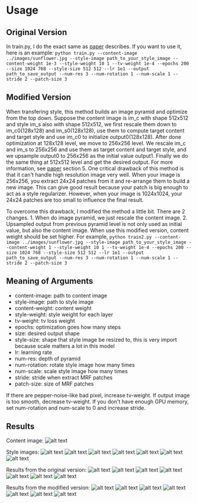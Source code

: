 # Usage 

## Original Version

In train.py, I do the exact same as [paper](https://arxiv.org/abs/1601.04589) describes. If you want to use it, here is an example: ```python train.py --content-image ../images/sunflower.jpg --style-image path_to_your_style_image --content-weight 1e-3 --style-weight 10 1 --tv-weight 1e-4 --epochs 200 --size 1024 768 --style-size 512 512 --lr 1e1 --output path_to_save_output --num-res 3 --num-rotation 1 --num-scale 1 --stride 2 --patch-size 3```

## Modified Version

When transfering style, this method builds an image pyramid and optimize from the top down. Suppose the content image is im_c with shape 512x512 and style im_s also with shape 512x512, we first rescale them down to im_c0(128x128) and im_s0(128x128), use them to compute target content and target style and use im_c0 to initialize output0(128x128). After done optimization at 128x128 level, we move to 256x256 level. We rescale im_c and im_s to 256x256 and use them as target content and target style, and we upsample output0 to 256x256 as the initial value output1. Finally we do the same thing at 512x512 level and get the desired output. For more information, see [paper](https://arxiv.org/abs/1601.04589) section 5. One critical drawback of this method is that it can't handle high resolution image very well. When your image is 256x256, you extract 24x24 patches from it and re-arrange them to build a new image. This can give good result because your patch is big enough to act as a style regularizer. However, when your image is 1024x1024, your 24x24 patches are too small to influence the final result. 

To overcome this drawback, I modified the method a little bit. There are 2 changes. 1. When do image pyramid, we just rescale the content image. 2. Upsampled output from previous pyramid level is not only used as initial value, but also the content image. When use this modified version, content weight should be set higher. For example, ```python train2.py --content-image ../images/sunflower.jpg --style-image path_to_your_style_image --content-weight 1 --style-weight 10 1 --tv-weight 1e-4 --epochs 200 --size 1024 768 --style-size 512 512 --lr 1e1 --output path_to_save_output --num-res 3 --num-rotation 1 --num-scale 1 --stride 2 --patch-size 3```


## Meaning of Arguments

* content-image: path to content image
* style-image: path to style image
* content-weight: content weight
* style-weight: style weight for each layer
* tv-weight: tv loss weight
* epochs: optimization goes how many steps
* size: desired output shape
* style-size: shape that style image be resized to, this is very import because scale matters a lot in this model
* lr: learning rate
* num-res: depth of pyramid
* num-rotation: rotate style image how many times
* num-scale: scale style image how many times
* stride: stride when extract MRF patches
* patch-size: size of MRF patches

If there are pepper-noise-like bad pixel, increase tv-weight. If output image is too smooth, decrease tv-weight. If you don't have enough GPU memory, set num-rotation and num-scale to 0 and increase stride.


## Results
Content image:
![alt text](https://github.com/zhaw/neural_style/blob/master/images/sunflower.jpg)

Style images:
![alt text](https://github.com/zhaw/neural_style/blob/master/images/image4.jpg)
![alt text](https://github.com/zhaw/neural_style/blob/master/images/image7.jpg)
![alt text](https://github.com/zhaw/neural_style/blob/master/images/image13.jpg)
![alt text](https://github.com/zhaw/neural_style/blob/master/images/image36.jpg)
![alt text](https://github.com/zhaw/neural_style/blob/master/images/image56.jpg)
![alt text](https://github.com/zhaw/neural_style/blob/master/images/image63.jpg)
![alt text](https://github.com/zhaw/neural_style/blob/master/images/image72.jpg)


Results from the original version:
![alt text](https://github.com/zhaw/neural_style/blob/master/images/sunflower4a.jpg)
![alt text](https://github.com/zhaw/neural_style/blob/master/images/sunflower7a.jpg)
![alt text](https://github.com/zhaw/neural_style/blob/master/images/sunflower13a.jpg)
![alt text](https://github.com/zhaw/neural_style/blob/master/images/sunflower36a.jpg)
![alt text](https://github.com/zhaw/neural_style/blob/master/images/sunflower56a.jpg)
![alt text](https://github.com/zhaw/neural_style/blob/master/images/sunflower63a.jpg)
![alt text](https://github.com/zhaw/neural_style/blob/master/images/sunflower72a.jpg)

Results from the modified version:
![alt text](https://github.com/zhaw/neural_style/blob/master/images/sunflower4b.jpg)
![alt text](https://github.com/zhaw/neural_style/blob/master/images/sunflower7b.jpg)
![alt text](https://github.com/zhaw/neural_style/blob/master/images/sunflower13b.jpg)
![alt text](https://github.com/zhaw/neural_style/blob/master/images/sunflower36b.jpg)
![alt text](https://github.com/zhaw/neural_style/blob/master/images/sunflower56b.jpg)
![alt text](https://github.com/zhaw/neural_style/blob/master/images/sunflower63b.jpg)
![alt text](https://github.com/zhaw/neural_style/blob/master/images/sunflower72b.jpg)
